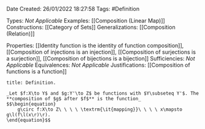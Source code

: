 <div class="topSpace"></div>

Date Created: 26/01/2022 18:27:58
Tags: #Definition

Types: _Not Applicable_
Examples: [[Composition (Linear Map)]]
Constructions: [[Category of Sets]]
Generalizations: [[Composition (Relation)]]

Properties: [[Identity function is the identity of function composition]], [[Composition of injections is an injection]], [[Composition of surjections is a surjection]], [[Composition of bijections is a bijection]]
Sufficiencies: _Not Applicable_
Equivalences: _Not Applicable_
Justifications: [[Composition of functions is a function]]

``` ad-Definition
title: Definition.

_Let $f:X\to Y$ and $g:Y'\to Z$ be functions with $Y\subseteq Y'$. The **composition of $g$ after $f$** is the function_
$$\begin{equation}
    g\circ f:X\to Z\ \ \ \ \textrm{\it{mapping}}\ \ \ \ x\mapsto g\l(f\l(x\r)\r).
\end{equation}$$

```
